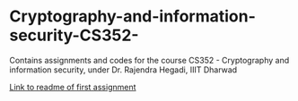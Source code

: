 # Cryptography-and-information-security-CS352-
Contains assignments and codes for the course CS352 - Cryptography and information security, under Dr. Rajendra Hegadi, IIIT Dharwad

[Link to readme of first assignment](/asignment1/README.md)
